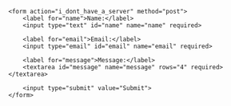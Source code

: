 <!DOCTYPE html>
<html lang="en-US">
<head>
    <meta charset="utf-8">
    <meta name="viewport" content="width=device-width">
    <title>My test page</title>
</head>
<body>

    <form action="i_dont_have_a_server" method="post">
        <label for="name">Name:</label>
        <input type="text" id="name" name="name" required>

        <label for="email">Email:</label>
        <input type="email" id="email" name="email" required>

        <label for="message">Message:</label>
        <textarea id="message" name="message" rows="4" required></textarea>

        <input type="submit" value="Submit">
    </form>

</body>
</html>

